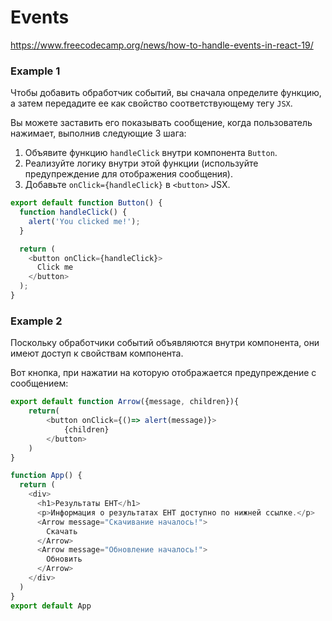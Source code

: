 # Events
https://www.freecodecamp.org/news/how-to-handle-events-in-react-19/ 

### Example 1

Чтобы добавить обработчик событий, вы сначала определите функцию, а затем передадите ее как свойство соответствующему тегу `JSX`. 

Вы можете заставить его показывать сообщение, когда пользователь нажимает, выполнив следующие 3 шага:
1. Объявите функцию `handleClick` внутри компонента `Button`.
2. Реализуйте логику внутри этой функции (используйте предупреждение для отображения сообщения).
3. Добавьте `onClick={handleClick}` в `<button>` JSX.

```js
export default function Button() {
  function handleClick() {
    alert('You clicked me!');
  }

  return (
    <button onClick={handleClick}>
      Click me
    </button>
  );
}
```

### Example 2
Поскольку обработчики событий объявляются внутри компонента, они имеют доступ к свойствам компонента. 

Вот кнопка, при нажатии на которую отображается предупреждение с сообщением:

```js
export default function Arrow({message, children}){
    return(
        <button onClick={()=> alert(message)}>
            {children}
        </button>
    )
}
```


```js
function App() {
  return (
    <div>
      <h1>Результаты ЕНТ</h1>
      <p>Информация о результатах ЕНТ доступно по нижней ссылке.</p>
      <Arrow message="Скачивание началось!">
        Скачать
      </Arrow>
      <Arrow message="Обновление началось!">
        Обновить
      </Arrow>
    </div>
  )
}
export default App
```